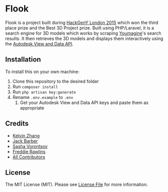 # Flook

Flook is a project built during [HackGenY London 2015](http://hackgeny.com/london/) which won the third place prize and the Best 3D Project prize. Built using PHP/Laravel, it is a search engine for 3D models which works by scraping [Youmagine](https://www.youmagine.com/)'s search results. It then retrieves the 3D models and displays them interactively using the [Autodesk View and Data API](https://developer.autodesk.com/).

## Installation

To install this on your own machine:

1. Clone this repository to the desired folder
2. Run `composer install`
3. Run `php artisan key:generate`
4. Rename `.env.example` to `.env`
	1. Get your Autodesk View and Data API keys and paste them as appropriate

## Credits

- [Kelvin Zhang](https://github.com/kz)
- [Jack Barber](https://github.com/jbarber69)
- [Sasha Vorontsov](https://github.com/darkonious)
- [Freddie Rawlins](https://github.com/FreddieRa)
- [All Contributors](link-contributors)

## License

The MIT License (MIT). Please see [License File](LICENSE.md) for more information.
